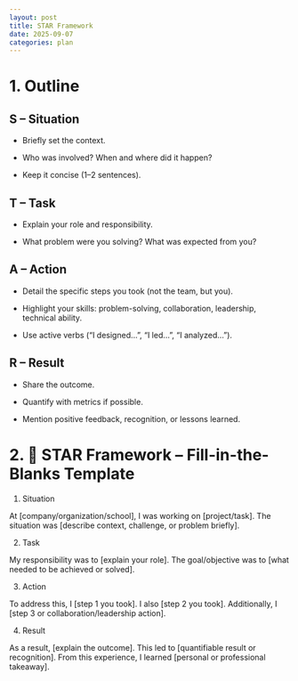 ```yaml
---
layout: post
title: STAR Framework
date: 2025-09-07
categories: plan
---
```


# 1. Outline

## S – Situation

- Briefly set the context.

- Who was involved? When and where did it happen?

- Keep it concise (1–2 sentences).

## T – Task

- Explain your role and responsibility.

- What problem were you solving? What was expected from you?

## A – Action

- Detail the specific steps you took (not the team, but you).

- Highlight your skills: problem-solving, collaboration, leadership, technical ability.

- Use active verbs (“I designed…”, “I led…”, “I analyzed…”).

## R – Result

- Share the outcome.

- Quantify with metrics if possible.

- Mention positive feedback, recognition, or lessons learned.

# 2. 🌟 STAR Framework – Fill-in-the-Blanks Template

1. Situation

At [company/organization/school], I was working on [project/task]. The situation was [describe context, challenge, or problem briefly].

2. Task

My responsibility was to [explain your role]. The goal/objective was to [what needed to be achieved or solved].

3. Action

To address this, I [step 1 you took]. I also [step 2 you took]. Additionally, I [step 3 or collaboration/leadership action].

4. Result

As a result, [explain the outcome]. This led to [quantifiable result or recognition]. From this experience, I learned [personal or professional takeaway].
